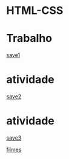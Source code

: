 # HTML-CSS
 <H1>Trabalho</H1>
 <a href="https://paulo1707.github.io/HTML-CSS/2trabalho">save1</a>

<H1>atividade</H1>
 <a href="https://paulo1707.github.io/HTML-CSS/exe001">save2</a>

<H1>atividade</H1>
 <a href="https://paulo1707.github.io/HTML-CSS/exe019">save3</a>

 <a href=" https://paulo1707.github.io/HTML-CSS/FILMES">filmes</a>

 